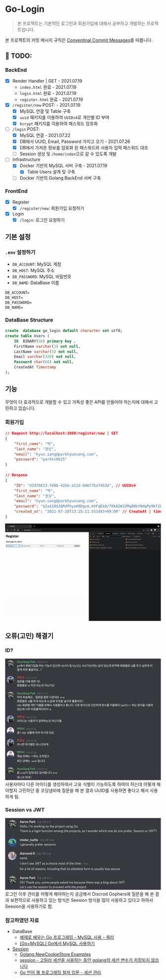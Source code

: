 # Go-Login
> 본 프로젝트는 기본적인 로그인과 회원가입에 대해서 공부하고 개발하는 프로젝트입니다.

본 프로젝트의 커밋 메시지 규칙은 [Conventinal Commit Messages](https://gist.github.com/qoomon/5dfcdf8eec66a051ecd85625518cfd13)를 따릅니다.

## 🚀 TODO:
### BackEnd
- [X] Render Handler | GET - 2021.07.19
    - `index.html` 완료 - 2021.07.19
    - `login.html` 완료 - 2021.07.19
    - `register.html` 완료 - 2021.07.19
- [X] `/register/new` POST: - 2021.07.19
    - [X] MySQL 연결 및 Table 구축
    - [X] `uuid` 패키지를 이용하여 `UUIDv4`로 개인별 ID 부여
    - [X] `bcrypt` 패키지를 이용하여 패스워드 암호화
- [ ] `/login` POST: 
    - [X] MySQL 연결  - 2021.07.22
    - [X] DB에서 UUID, Email, Password 가지고 오기 - 2021.07.26
    - [X] DB에서 가져온 정보를 암호화 된 패스워드와 사용자 입력 패스워드 대조 
    - [ ] Session 생성 및 `/home/index`으로 갈 수 있도록 개발

- [ ] Infrastructure
    - [X] Docker 기반의 MySQL 서버 구축 - 2021.07.19
        - [X] Table Users 설계 및 구축
    - [ ] Docker 기반의 Golang BackEnd 서버 구축

### FrontEnd
- [X] Register
    - [X] `/register/new`: 회원가입 요청하기
- [X] Login
    - [X] `/login`: 로그인 요청하기

## 기본 설정
### `.env` 설정하기
- `DB_ACCOUNT`: MySQL 계정
- `DB_HOST`: MySQL 주소
- `DB_PASSWORD`: MySQL 비밀번호
- `DB_NAME`: DataBase 이름

```env
DB_ACCOUNT=
DB_HOST=
DB_PASSWORD=
DB_NAME=
```

### DataBase Structure
```sql
create  database go_login default character set utf8;
create table Users (
    ID  BINARY(36) primary key ,
    FirstName varchar(3) not null,
    LastName varchar(5) not null,
    Email varchar(320) not null,
    Password char(60) not null,
    CreatedAt Timestamp
);
```

## 기능
무엇이 더 효과적으로 개발할 수 있고 가독성 좋은 API를 만들어야 하는지에 대해서 고민하고 있습니다.

### 회원가입
```json
// Reqeust http://localhost:3000/register/new | GET
{
    "first_name": "박",
    "last_name": "현상",
    "email": "hyun.sang@parkhyunsang.com",
    "password": "parkhs0625"
}

// Respone
{
    "ID": "d2d76623-fd96-42bb-a11d-04677baf453d", // UUIDv4
    "first_name": "박",
    "last_name": "현상",
    "email": "hyun.sang@parkhyunsang.com",
    "password": "$2a$10$3QRdPhyeA0Dgxm.mhFqEkO/7Ok02WJZMq8NkYNdqPp9Kf2LBrnURC", // Encryption
    "created_at": "2021-07-20T23:25:11.551493+09:00" // CreateAt | time.Now()
}
```
![FrontEnd Register](./images/Register.gif)
## 오류(고민) 해결기
### ID?
![error-01](./images/error-01.png)
사용자마다 다른 아이디를 생성하여서 고유 식별이 가능하도록 하여야 하는데 어떻게 해야할지 고민하던 중 코딩냄비에 질문을 해 본 결과 UUID를 사용하면 좋다고 해서 사용하게 됨.

### Session vs JWT 
![error-02](./images/error-02.png)
로그인 이후 관리를 어떻게 해야하는지 궁금해서 Discrod Gophers에 질문을 해 본 결과 보편적으로 사용하고 있는 방식은 Seesion 방식을 많이 사용하고 있다고 하여서 Seesion을 사용하기로 함.

### 참고하였던 자료
- DataBase
    - [예제로 배우는 Go 프로그래밍 - MySQL 사용 - 쿼리](http://golang.site/go/article/107-MySql-%EC%82%AC%EC%9A%A9---%EC%BF%BC%EB%A6%AC)
    - [[Go+MySQL] Go에서 MySQL 사용하기](https://soyoung-new-challenge.tistory.com/126)
- [Session](https://github.com/gorilla/sessions)
    - [Golang NewCookieStore Examples](https://golang.hotexamples.com/examples/github.com.gorilla.sessions/-/NewCookieStore/golang-newcookiestore-function-examples.html)
    - [session - 고릴라 세션을 사용하는 동안 golang의 세션 변수가 저장되지 않습니다](https://pythonq.com/so/session/457854)
    - [Go 언어 웹 프로그래밍 철저 입문 - 세션 관리](https://thebook.io/006806/ch09/03/01_01/)